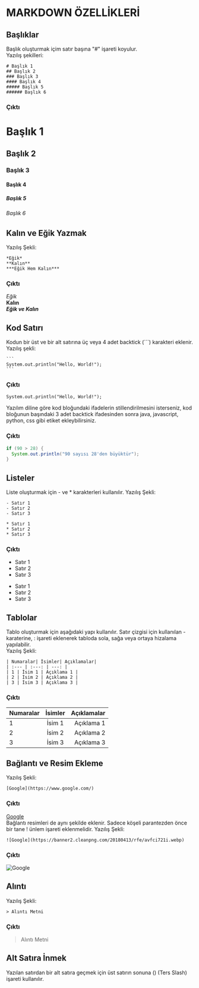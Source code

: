 # **MARKDOWN ÖZELLİKLERİ**
## Başlıklar
Başlık oluşturmak içim satır başına "#" işareti koyulur.\
Yazılış şekilleri:
````
# Başlık 1
## Başlık 2
### Başlık 3
#### Başlık 4
##### Başlık 5
###### Başlık 6
````
### **Çıktı**
# Başlık 1
## Başlık 2
### Başlık 3
#### Başlık 4
##### Başlık 5
###### Başlık 6

## Kalın ve Eğik Yazmak 
Yazılış Şekli:
````
*Eğik*
**Kalın**
***Eğik Hem Kalın***
````
### **Çıktı**
*Eğik*\
**Kalın**\
***Eğik ve Kalın***

## Kod Satırı
Kodun bir üst ve bir alt satırına üç veya 4 adet backtick (```) karakteri eklenir.
Yazılış şekli:
````
```
System.out.println("Hello, World!");
```
````
### **Çıktı**
```
System.out.println("Hello, World!");
```
Yazılım diline göre kod bloğundaki ifadelerin stillendirilmesini isterseniz, kod bloğunun başındaki 3 adet backtick ifadesinden sonra java, javascript, python, css gibi etiket ekleybilirsiniz.
### **Çıktı**
``` java
if (90 > 28) {
  System.out.println("90 sayısı 28'den büyüktür");
}
```

## Listeler
Liste oluşturmak için - ve * karakterleri kullanılır.
Yazılış Şekli:
```
- Satır 1
- Satır 2
- Satır 3

* Satır 1
* Satır 2
* Satır 3
```
### **Çıktı**
- Satır 1
- Satır 2
- Satır 3

* Satır 1
* Satır 2
* Satır 3

## Tablolar
Tablo oluşturmak için aşağıdaki yapı kullanılır. Satır çizgisi için kullanılan - karaterine, : işareti eklenerek tabloda sola, sağa veya ortaya hizalama yapılabilir.\
Yazılış Şekli:
```
| Numaralar| İsimler| Açıklamalar|
| :--- | :---: | ---: |
| 1 | İsim 1 | Açıklama 1 |
| 2 | İsim 2 | Açıklama 2 |
| 3 | İsim 3 | Açıklama 3 |
```
### **Çıktı**
| Numaralar| İsimler| Açıklamalar|
| :--- | :---: | ---: |
| 1 | İsim 1 | Açıklama 1 |
| 2 | İsim 2 | Açıklama 2 |
| 3 | İsim 3 | Açıklama 3 |

## Bağlantı ve Resim Ekleme
Yazılış Şekli:
```
[Google](https://www.google.com/)
```
### **Çıktı**
[Google](https://www.google.com/)\
Bağlantı resimleri de aynı şekilde eklenir. Sadece köşeli parantezden önce bir tane ! ünlem işareti eklenmelidir.
Yazılış Şekli:
```
![Google](https://banner2.cleanpng.com/20180413/rfe/avfci721i.webp)
```
### **Çıktı**
![Google](https://i.pinimg.com/474x/db/5a/82/db5a82352bae4af8495ac4a0416ee885.jpg)

## Alıntı
Yazılış Şekli:
```
> Alıntı Metni
```
### **Çıktı**
> Alıntı Metni

## Alt Satıra İnmek
Yazılan satırdan bir alt satıra geçmek için üst satırın sonuna (\) (Ters Slash) işareti kullanılır.
